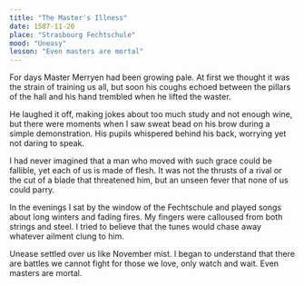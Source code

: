 ```yaml
---
title: "The Master's Illness"
date: 1587-11-20
place: "Strasbourg Fechtschule"
mood: "Uneasy"
lesson: "Even masters are mortal"
---
```


For days Master Merryen had been growing pale. At first we thought it was the strain of training us all, but soon his coughs echoed between the pillars of the hall and his hand trembled when he lifted the waster.  

He laughed it off, making jokes about too much study and not enough wine, but there were moments when I saw sweat bead on his brow during a simple demonstration. His pupils whispered behind his back, worrying yet not daring to speak.  

I had never imagined that a man who moved with such grace could be fallible, yet each of us is made of flesh. It was not the thrusts of a rival or the cut of a blade that threatened him, but an unseen fever that none of us could parry.  

In the evenings I sat by the window of the Fechtschule and played songs about long winters and fading fires. My fingers were calloused from both strings and steel. I tried to believe that the tunes would chase away whatever ailment clung to him.  

Unease settled over us like November mist. I began to understand that there are battles we cannot fight for those we love, only watch and wait. Even masters are mortal. 
